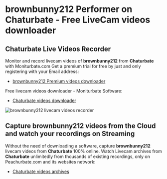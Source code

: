 # brownbunny212 Performer on Chaturbate - Free LiveCam videos downloader

## Chaturbate Live Videos Recorder

Monitor and record livecam videos of **brownbunny212** from **Chaturbate** with Moniturbate.com
Get a premium trial for free by just and only registering with your Email address:
* [brownbunny212 Premium videos downloader](https://moniturbate.com/request-demo-licence-key.html)

Free livecam videos downloader - Moniturbate Software:
* [Chaturbate videos downloader](https://moniturbate.com/moniturbate-download-software.html)

![brownbunny212 livecam videos recorder](https://peachurnet.com/templates/moniturbate-software.png)


## Capture brownbunny212 videos from the Cloud and watch your recordings on Streaming

Without the need of downloading a software, capture **brownbunny212** livecam videos from **Chaturbate** 100% online.
Watch Livecam archives from **Chaturbate** unlimitedly from thousands of existing recordings, only on Peachurbate.com and its websites network:
* [Chaturbate videos archives](https://peachurnet.com/)